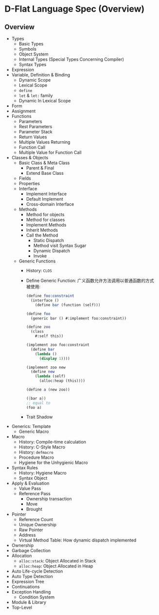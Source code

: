 # D-Flat Language Spec (Overview)

## Overview

+ Types
  + Basic Types
  + Symbols
  + Object System
  + Internal Types (Special Types Concerning Compiler)
  + Syntax Types
+ Expression
+ Variable, Definition & Binding
  + Dynamic Scope
  + Lexical Scope
  + `define`
  + `let` & `let:` family
  + Dynamic In Lexical Scope
+ Form
+ Assignment
+ Functions
  + Parameters
  + Rest Parameters
  + Parameter Stack
  + Return Values
  + Multiple Values Returning
  + Function Call
  + Multiple Value for Function Call
+ Classes & Objects
  + Basic Class & Meta Class
    + Parent & Final
    + Extend Base Class
  + Fields
  + Properties
  + Interface
    + Implement Interface
    + Default Implement
    + Cross-domain Interface
  + Methods
    + Method for objects
    + Method for classes
    + Implement Methods
    + Inherit Methods
    + Call the Method
      + Static Dispatch
      + Method visit Syntax Sugar
      + Dynamic Dispatch
      + Invoke
  + Generic Functions
    + History: `CLOS`
    + Define Generic Function:
      广义函数允许方法调用以普通函数的方式被使用:

      ``` scheme
      (define foo:constraint
        (interface ()
          (define bar (function (self)))

      (define foo
        (generic bar () #:implement foo:constraint))

      (define zoo
        (class
          #:self this))

      (implement zoo foo:constraint
        (define bar
          (lambda ()
            (display 1))))

      (implement zoo new
        (define new
          (lambda (self)
            (alloc:heap (this))))

      (define a (new zoo))

      ({bar a})
      ;; equal to
      (foo a)
      ```

    + Trait Shadow
+ Generics: Template
  + Generic Macro
+ Macro
  + History: Compile-time calculation
  + History: C-Style Macro
  + History: `defmacro`
  + Procedure Macro
  + Hygiene for the Unhygienic Macro
+ Syntax Rules
  + History: Hygiene Macro
  + Syntax Object
+ Apply & Evaluation
  + Value Pass
  + Reference Pass
    + Ownership transaction
    + Move
    + Brought
+ Pointer
  + Reference Count
  + Unique Ownership
  + Raw Pointer
  + Address
  + Virtual Method Table: How dynamic dispatch implemented
+ Ownership
+ Garbage Collection
+ Allocation
  + `alloc:stack`: Object Allocated in Stack
  + `alloc:heap`: Object Allocated in Heap
+ Auto Life-cycle Detection
+ Auto Type Detection
+ Expression Tree
+ Continuations
+ Exception Handling
  + Condition System
+ Module & Library
+ Top-Level
